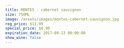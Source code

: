 ```yaml
---
title: MONTES - cabernet sauvignon
size: 750ML
image: /assets/images/montes-cabernet-sauvignon.jpg
reg_price: $11.99
special_price: $8.99
expiration_date: 2017-09-13 00:00:00
show_wine: false
---
```



